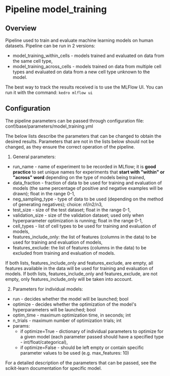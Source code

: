 # Pipeline model_training

## Overview

Pipeline used to train and evaluate machine learning models on human datasets. Pipeline can be run in 2 versions:
- model_training_within_cells - models trained and evaluated on data from the same cell type,
- model_training_across_cells - models trained on data from multiple cell types and evaluated on data from a new cell type unknown to the model.

The best way to track the results received is to use the MLFlow UI. You can run it with the command: 
``` kedro mlflow ui ```

## Configuration
The pipeline parameters can be passed through configuration file: conf/base/parameters/model_training.yml

The below lists describe the parameters that can be changed to obtain the desired results. Parameters that are not in the lists below should not be changed, as they ensure the correct operation of the pipeline.

1. General parameters:
- run_name - name of experiment to be recorded in MLflow; it is **good practice** to set unique names for experiments that **start with "within" or "across" word** depending on the type of models being trained,
- data_fraction - fraction of data to be used for training and evaluation of models (the same percentage of positive and negative examples will be drawn); float in the range 0-1,
- neg_sampling_type - type of data to be used (depending on the method of generating negatives); choice: n1/n2/n3,
- test_size - size of the test dataset; float in the range 0-1,
- validation_size - size of the validation dataset; used only when hyperparameter optimization is running; float in the range 0-1,
- cell_types - list of cell types to be used for training and evaluation of models,
- features_include_only: the list of features (columns in the data) to be used for training and evaluation of models,
- features_exclude: the list of features (columns in the data) to be excluded from training and evaluation of models.

If both lists, features_include_only and features_exclude, are empty, all features available in the data will be used for training and evaluation of models.
If both lists, features_include_only and features_exclude, are not empty, only features_include_only will be taken into account.

2. Parameters for individual models:
- run - decides whether the model will be launched; bool
- optimize - decides whether the optimization of the model's hyperparameters will be launched; bool
- optim_time - maximum optimization time, in seconds; int
- n_trials - maximum number of optimization trials; int
- params:
    - if optimize=True - dictionary of individual parameters to optimize for a given model (each parameter passed should have a specified type - int/float/categorical),
    - if optimize=False - should be left empty or contain specific parameter values to be used (e.g. max_features: 10)

For a detailed description of the parameters that can be passed, see the scikit-learn documentation for specific model.

